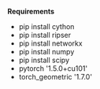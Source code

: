 <b> Requirements </b>
- pip install cython
- pip install ripser
- pip install networkx
- pip install numpy
- pip install scipy
- pytorch '1.5.0+cu101'
- torch_geometric '1.7.0'